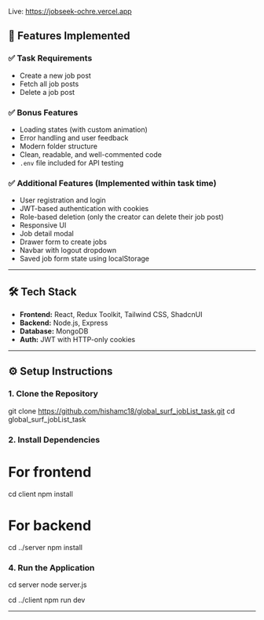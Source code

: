 Live: https://jobseek-ochre.vercel.app

## 🚀 Features Implemented

### ✅ Task Requirements
- Create a new job post  
- Fetch all job posts  
- Delete a job post  

### ✅ Bonus Features
- Loading states (with custom animation)
- Error handling and user feedback
- Modern folder structure
- Clean, readable, and well-commented code
- `.env` file included for API testing

### ✅ Additional Features (Implemented within task time)
- User registration and login
- JWT-based authentication with cookies
- Role-based deletion (only the creator can delete their job post)
- Responsive UI
- Job detail modal
- Drawer form to create jobs
- Navbar with logout dropdown
- Saved job form state using localStorage

---

## 🛠 Tech Stack

- **Frontend:** React, Redux Toolkit, Tailwind CSS, ShadcnUI  
- **Backend:** Node.js, Express  
- **Database:** MongoDB  
- **Auth:** JWT with HTTP-only cookies

---

## ⚙️ Setup Instructions

### 1. Clone the Repository

git clone https://github.com/hishamc18/global_surf_jobList_task.git
cd global_surf_jobList_task

### 2. Install Dependencies

# For frontend
cd client
npm install

# For backend
cd ../server
npm install

### 4. Run the Application

cd server
node server.js

cd ../client
npm run dev

---
